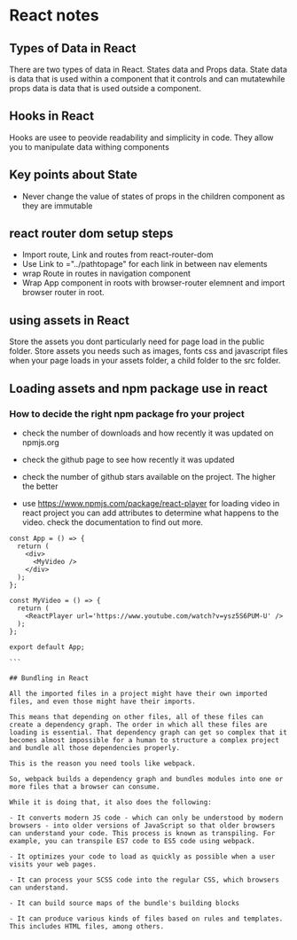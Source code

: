 # React notes

## Types of Data in React

There are two types of data in React. States data and Props data.
State data is data that is used within a component that it controls and can mutatewhile props data is data that is used outside a component.

## Hooks in React

Hooks are usee to peovide readability and simplicity in code. They allow you to manipulate data withing components

## Key points about State

- Never change the value of states of props in the children component as they are immutable

## react router dom setup steps

- Import route, Link and routes from react-router-dom
- Use Link to ="../pathtopage" for each link in between nav elements
- wrap Route in routes in navigation component
- Wrap App component in roots with browser-router elemnent and import browser router in root.

## using assets in React

Store the assets you dont particularly need for page load in the public folder. Store assets you needs such as images, fonts css and javascript files when your page loads in your assets folder, a child folder to the src folder.

## Loading assets and npm package use in react

### How to decide the right npm package fro your project

- check the number of downloads and how recently it was updated on npmjs.org
- check the github page to see how recently it was updated
- check the number of github stars available on the project. The higher the better

- use https://www.npmjs.com/package/react-player for loading video in react project
  you can add attributes to determine what happens to the video. check the documentation to find out more.

````
const App = () => {
  return (
    <div>
      <MyVideo />
    </div>
  );
};

const MyVideo = () => {
  return (
    <ReactPlayer url='https://www.youtube.com/watch?v=ysz5S6PUM-U' />
  );
};

export default App;

```

## Bundling in React

All the imported files in a project might have their own imported files, and even those might have their imports.

This means that depending on other files, all of these files can create a dependency graph. The order in which all these files are loading is essential. That dependency graph can get so complex that it becomes almost impossible for a human to structure a complex project and bundle all those dependencies properly.

This is the reason you need tools like webpack.

So, webpack builds a dependency graph and bundles modules into one or more files that a browser can consume.

While it is doing that, it also does the following:

- It converts modern JS code - which can only be understood by modern browsers - into older versions of JavaScript so that older browsers can understand your code. This process is known as transpiling. For example, you can transpile ES7 code to ES5 code using webpack.

- It optimizes your code to load as quickly as possible when a user visits your web pages.

- It can process your SCSS code into the regular CSS, which browsers can understand.

- It can build source maps of the bundle's building blocks

- It can produce various kinds of files based on rules and templates. This includes HTML files, among others.
````
